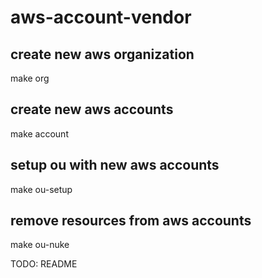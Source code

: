 # aws-account-vendor

## create new aws organization

make org 

## create new aws accounts

make account

## setup ou with new aws accounts

make ou-setup

## remove resources from aws accounts

make ou-nuke


TODO: README